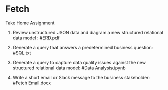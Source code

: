 # Fetch

Take Home Assignment

1) Review unstructured JSON data and diagram a new structured relational data model : #ERD.pdf

2) Generate a query that answers a predetermined business question: #SQL.txt

3) Generate a query to capture data quality issues against the new structured relational data model: #Data Analysis.ipynb

4) Write a short email or Slack message to the business stakeholder: #Fetch Email.docx
